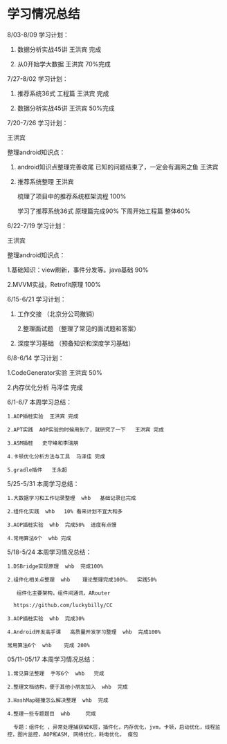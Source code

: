 # 学习情况总结

8/03-8/09  学习计划：

1. 数据分析实战45讲    王洪宾   完成

2. 从0开始学大数据      王洪宾   70%完成

   

7/27-8/02  学习计划：

1. 推荐系统36式 工程篇    王洪宾  完成 

2. 数据分析实战45讲   王洪宾  50%完成

7/20-7/26 学习计划：

王洪宾

整理android知识点： 

1. android知识点整理完善收尾  已知的问题结束了，一定会有漏网之鱼  王洪宾

2. 推荐系统整理    王洪宾

    梳理了项目中的推荐系统框架流程  100%      

    学习了推荐系统36式 原理篇完成90%  下周开始工程篇   整体60%  



6/22-7/19 学习计划：

王洪宾

整理android知识点： 

1.基础知识：view刷新，事件分发等。java基础   90%

2.MVVM实战，Retrofit原理     100%



6/15-6/21  学习计划：

1. 工作交接 （北京分公司撤销）

   2.整理面试题 （整理了常见的面试题和答案）

3. 深度学习基础 （预备知识和深度学习基础）



6/8-6/14  学习计划：

1.CodeGenerator实验  王洪宾 50%

2.内存优化分析 马泽佳 完成



6/1-6/7  本周学习总结：

```
1.AOP插桩实验  王洪宾 完成

2.APT实践  AOP实验的时候用到了，就研究了一下   王洪宾 完成

3.ASM插桩   史守峰和李瑞朋

4.卡顿优化分析方法与工具  马泽佳 完成

5.gradle插件   王永超
```



5/25-5/31  本周学习总结：

```
1.大数据学习和工作记录整理  whb   基础记录已完成

2.组件化实践  whb   10% 看来计划不宜大和多

3.AOP插桩实验  whb  完成50%  进度有点慢

4.常用算法6个  whb 完成
```

5/18-5/24  本周学习情况总结：

```
1.DSBridge实现原理  whb  完成100%

2.组件化相关点整理  whb    理论整理完成100%，  实践50%

   组件化主要架构，组件间通讯，ARouter

  https://github.com/luckybilly/CC

3.AOP插桩实验  whb  完成30%

4.Android开发高手课   高质量开发学习整理  whb  完成100%

常用算法6个  whb    完成 200% 
```

05/11-05/17   本周学习情况总结：

```
1.常见算法整理  手写6个  whb   完成

2.整理文档结构，便于其他小朋友加入  whb  完成

3.HashMap碰撞怎么解决整理  whb  完成

4.整理一些专题题目  whb     完成

  专题：组件化 ，异常处理捕获NDK层，插件化，内存优化，jvm，卡顿，启动优化，线程监控，图片监控，AOP和ASM, 网络优化，耗电优化， 瘦包
```




